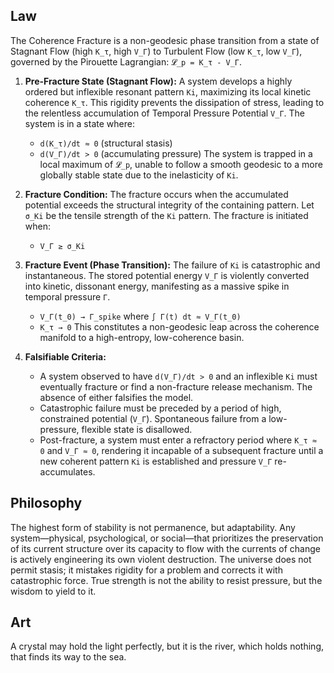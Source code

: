 ## Law
The Coherence Fracture is a non-geodesic phase transition from a state of Stagnant Flow (high `K_τ`, high `V_Γ`) to Turbulent Flow (low `K_τ`, low `V_Γ`), governed by the Pirouette Lagrangian: `𝓛_p = K_τ - V_Γ`.

1.  **Pre-Fracture State (Stagnant Flow):** A system develops a highly ordered but inflexible resonant pattern `Ki`, maximizing its local kinetic coherence `K_τ`. This rigidity prevents the dissipation of stress, leading to the relentless accumulation of Temporal Pressure Potential `V_Γ`. The system is in a state where:
    *   `d(K_τ)/dt ≈ 0` (structural stasis)
    *   `d(V_Γ)/dt > 0` (accumulating pressure)
    The system is trapped in a local maximum of `𝓛_p`, unable to follow a smooth geodesic to a more globally stable state due to the inelasticity of `Ki`.

2.  **Fracture Condition:** The fracture occurs when the accumulated potential exceeds the structural integrity of the containing pattern. Let `σ_Ki` be the tensile strength of the `Ki` pattern. The fracture is initiated when:
    *   `V_Γ ≥ σ_Ki`

3.  **Fracture Event (Phase Transition):** The failure of `Ki` is catastrophic and instantaneous. The stored potential energy `V_Γ` is violently converted into kinetic, dissonant energy, manifesting as a massive spike in temporal pressure `Γ`.
    *   `V_Γ(t_0) → Γ_spike` where `∫ Γ(t) dt ≈ V_Γ(t_0)`
    *   `K_τ → 0`
    This constitutes a non-geodesic leap across the coherence manifold to a high-entropy, low-coherence basin.

4.  **Falsifiable Criteria:**
    *   A system observed to have `d(V_Γ)/dt > 0` and an inflexible `Ki` must eventually fracture or find a non-fracture release mechanism. The absence of either falsifies the model.
    *   Catastrophic failure must be preceded by a period of high, constrained potential (`V_Γ`). Spontaneous failure from a low-pressure, flexible state is disallowed.
    *   Post-fracture, a system must enter a refractory period where `K_τ ≈ 0` and `V_Γ ≈ 0`, rendering it incapable of a subsequent fracture until a new coherent pattern `Ki` is established and pressure `V_Γ` re-accumulates.

## Philosophy
The highest form of stability is not permanence, but adaptability. Any system—physical, psychological, or social—that prioritizes the preservation of its current structure over its capacity to flow with the currents of change is actively engineering its own violent destruction. The universe does not permit stasis; it mistakes rigidity for a problem and corrects it with catastrophic force. True strength is not the ability to resist pressure, but the wisdom to yield to it.

## Art
A crystal may hold the light perfectly, but it is the river, which holds nothing, that finds its way to the sea.
